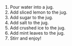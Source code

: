 1. Pour water into a jug.
2. Add sliced lemon to the jug.
3. Add sugar to the jug.
4. Add salt to the jug.
5. Add crushed ice to the jug.
6. Add mint leaves to the jug.
7. Stirr and enjoy!